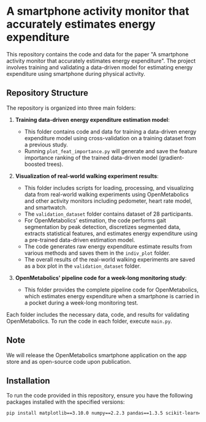 # A smartphone activity monitor that accurately estimates energy expenditure

This repository contains the code and data for the paper "A smartphone activity monitor that accurately estimates energy expenditure". The project involves training and validating a data-driven model for estimating energy expenditure using smartphone during physical activity.

## Repository Structure

The repository is organized into three main folders:

1. **Training data-driven energy expenditure estimation model**:
   - This folder contains code and data for training a data-driven energy expenditure model using cross-validation on a training dataset from a previous study.
   - Running `plot_feat_importance.py` will generate and save the feature importance ranking of the trained data-driven model (gradient-boosted trees).

2. **Visualization of real-world walking experiment results**:
   - This folder includes scripts for loading, processing, and visualizing data from real-world walking experiments using OpenMetabolics and other activity monitors including pedometer, heart rate model, and smartwatch.
   - The `validation_dataset` folder contains dataset of 28 participants.
   - For OpenMetabolics' estimation, the code performs gait segmentation by peak detection, discretizes segmented data, extracts statistical features, and estimates energy expenditure using a pre-trained data-driven estimation model.
   - The code generates raw energy expenditure estimate results from various methods and saves them in the `indiv_plot` folder.
   - The overall results of the real-world walking experiments are saved as a box plot in the `validation_dataset` folder.

3. **OpenMetabolics' pipeline code for a week-long monitoring study**:
   - This folder provides the complete pipeline code for OpenMetabolics, which estimates energy expenditure when a smartphone is carried in a pocket during a week-long monitoring test.

Each folder includes the necessary data, code, and results for validating OpenMetabolics. To run the code in each folder, execute `main.py`.

## Note
We will release the OpenMetabolics smartphone application on the app store and as open-source code upon publication.

## Installation

To run the code provided in this repository, ensure you have the following packages installed with the specified versions:

```bash
pip install matplotlib==3.10.0 numpy==2.2.3 pandas==1.3.5 scikit-learn==1.0.2 scipy==1.15.2 xgboost==1.7.6